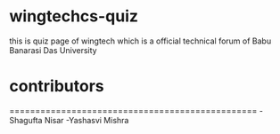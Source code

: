 # wingtechcs-quiz
this is quiz page of wingtech which is a official technical forum of Babu Banarasi Das University





# contributors
================================================
-Shagufta Nisar
-Yashasvi Mishra 
